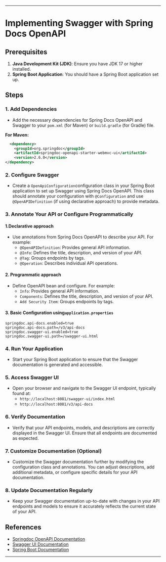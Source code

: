 
---

# Implementing Swagger with Spring Docs OpenAPI

## Prerequisites

1. **Java Development Kit (JDK)**: Ensure you have JDK 17 or higher installed.
2. **Spring Boot Application**: You should have a Spring Boot application set up.

## Steps

### 1. Add Dependencies

- Add the necessary dependencies for Spring Docs OpenAPI and Swagger to your `pom.xml` (for Maven) or `build.gradle` (for Gradle) file.

**For Maven:**

```xml
  <dependency>
    <groupId>org.springdoc</groupId>
    <artifactId>springdoc-openapi-starter-webmvc-ui</artifactId>
    <version>2.6.0</version>
</dependency>
```

### 2. Configure Swagger

- Create a ```OpenApiConfiguration```configuration class in your Spring Boot application to set up Swagger using Spring Docs OpenAPI. This class should annotate your configuration with `@Configuration` and use `@OpenAPIDefinition` (if using declarative approach) to provide metadata.

### 3. Annotate Your API or Configure Programmatically

#### 1.Declarative approach
- Use annotations from Spring Docs OpenAPI to describe your API. For example:
    - `@OpenAPIDefinition`: Provides general API information.
    - `@Info`: Defines the title, description, and version of your API.
    - `@Tag`: Groups endpoints by tags.
    - `@Operation`: Describes individual API operations.


#### 2. Programmatic approach
- Define OpenAPI bean and configure. For example:
  - `Info`: Provides general API information.
  - `Components`: Defines the title, description, and version of your API.
  - `Add Security Item`: Groups endpoints by tags.

#### 3. Basic Configuration using```application.properties```
```
springdoc.api-docs.enabled=true
springdoc.api-docs.path=/v3/api-docs
springdoc.swagger-ui.enabled=true
springdoc.swagger-ui.path=/swagger-ui.html
```

### 4. Run Your Application

- Start your Spring Boot application to ensure that the Swagger documentation is generated and accessible.

### 5. Access Swagger UI

- Open your browser and navigate to the Swagger UI endpoint, typically found at:
    - `http://localhost:8081/swagger-ui/index.html`
    - `http://localhost:8081/v3/api-docs`

### 6. Verify Documentation

- Verify that your API endpoints, models, and descriptions are correctly displayed in the Swagger UI. Ensure that all endpoints are documented as expected.

### 7. Customize Documentation (Optional)

- Customize the Swagger documentation further by modifying the configuration class and annotations. You can adjust descriptions, add additional metadata, or configure specific details for your API documentation.

### 8. Update Documentation Regularly

- Keep your Swagger documentation up-to-date with changes in your API endpoints and models to ensure it accurately reflects the current state of your API.

## References

- [Springdoc OpenAPI Documentation](https://springdoc.org/)
- [Swagger UI Documentation](https://swagger.io/tools/swagger-ui/)
- [Spring Boot Documentation](https://docs.spring.io/spring-boot/docs/current/reference/htmlsingle/)

---